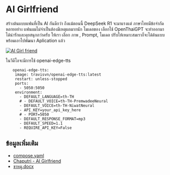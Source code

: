 # AI Girlfriend

สร้างต้นแบบแฟนที่เป็น AI กันดีกว่า ถึงแม้ตอนนี้ DeepSeek R1 จะมาแรงแต่ ภาษาไทยมีข้อจำกัดหลายอย่าง แฟนผมไม่จำเป็นต้องมีเหตุผลมากนัก โมเดลของ เลือกใช้ OpenThaiGPT จะทำออกมาได้น่ารักและคุยสนุกกว่าครับ
ให้เรา เลือก ภาพ , Prompt, โมเดล ปรับให้เหมาะสมเราก็จะได้ต้นแบบพร้อมเอาไปพัฒนา Aplication แล้ว 

[![AI Girl friend](https://img.youtube.com/vi/4O8Wjqt3AUg/0.jpg)](https://youtu.be/4O8Wjqt3AUg "สร้างแฟนที่เป็น AI ด้วยตัวเอง")

ในวีดีโอจะมีการใช้ openai-edge-tts
```
   openai-edge-tts:
    image: travisvn/openai-edge-tts:latest
    restart: unless-stopped
    ports:
      - 5050:5050
    environment:
      - DEFAULT_LANGUAGE=th-TH
      # - DEFAULT_VOICE=th-TH-PremwadeeNeural
      - DEFAULT_VOICE=th-TH-NiwatNeural
      - API_KEY=your_api_key_here
      # - PORT=5050
      - DEFAULT_RESPONSE_FORMAT=mp3
      - DEFAULT_SPEED=1.1
      - REQUIRE_API_KEY=False
```
## ข้อมูลเพิ่มเติม
- [compose.yaml](./compose.yaml)
- [Chaputri - AI Girlfriend](https://openwebui.com/m/dotslashgabut/chaputri:latest)
- [ขาหมู.docx](./ขาหมู.docx)